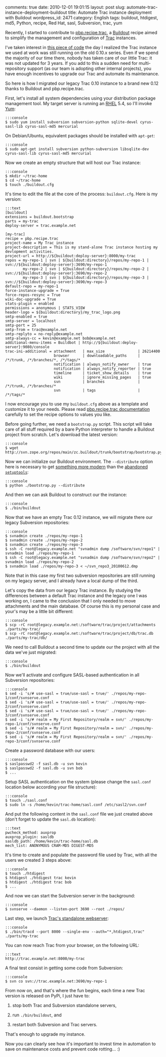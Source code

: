 comments: true
date: 2010-12-01 19:01:15
layout: post
slug: automate-trac-instance-deployment-buildout
title: Automate Trac instance deployment with Buildout
wordpress_id: 2471
category: English
tags: buildout, htdigest, md5, Python, recipe, Red Hat, sasl, Subversion, trac, yum

Recently, I started to contribute to [pbp.recipe.trac](http://pypi.python.org/pypi/pbp.recipe.trac), a [Buildout](http://www.buildout.org) recipe aimed to simplify the management and configuration of [Trac](http://trac.edgewall.org) instances.

I've taken interest in [this piece of code](http://bitbucket.org/tarek/atomisator/src/tip/packages/pbp.recipe.trac/) the day I realized the Trac instance we used at work was still running on the old 0.10.x series. Even if we spend the majority of our time there, nobody has taken care of our little Trac: it was not updated for 3 years. If you add to this a sudden need for multi-repository support (as our team is adopting other internal projects), you have enough incentives to upgrade our Trac and automate its maintenance.

So here is how I migrated our legacy Trac 0.10 instance to a brand new 0.12 thanks to Buildout and pbp.recipe.trac.

First, let's install all system dependencies using your distribution package management tool. My target server is running an [RHEL](http://www.redhat.com/rhel/) 5.4, so I'll invoke [Yum](http://fedoraproject.org/wiki/Tools/yum):

    
    :::console
    $ sudo yum install subversion subversion-python sqlite-devel cyrus-sasl-lib cyrus-sasl-md5 mercurial
    



On Debian/Ubuntu, equivalent packages should be installed with `apt-get`:

    
    :::console
    $ sudo apt-get install subversion python-subversion libsqlite-dev cyrus-sasl-lib cyrus-sasl-md5 mercurial
    



Now we create an empty structure that will host our Trac instance:

    
    :::console
    $ mkdir ~/trac-home
    $ cd ~/trac-home
    $ touch ./buildout.cfg
    



It's time to edit the file at the core of the process: `buildout.cfg`. Here is my version:

    
    :::text
    [buildout]
    extensions = buildout.bootstrap
    parts = my-trac
    deploy-server = trac.example.net
    
    [my-trac]
    recipe = pbp.recipe.trac
    project-name = My Trac instance
    project-description = This is my stand-alone Trac instance hosting my devlopment activities.
    project-url = http://${buildout:deploy-server}:8000/my-trac
    repos = my-repo-1 | svn | ${buildout:directory}/repos/my-repo-1 | svn://${buildout:deploy-server}:3690/my-repo-1
            my-repo-2 | svn | ${buildout:directory}/repos/my-repo-2 | svn://${buildout:deploy-server}:3690/my-repo-2
            my-repo-3 | svn | ${buildout:directory}/repos/my-repo-3 | svn://${buildout:deploy-server}:3690/my-repo-3
    default-repo = my-repo-1
    force-instance-upgrade = True
    force-repos-resync = True
    wiki-doc-upgrade = True
    stats-plugin = enabled
    permissions = anonymous | STATS_VIEW
    header-logo = ${buildout:directory}/my_trac_logo.png
    smtp-enabled = true
    smtp-server = localhost
    smtp-port = 25
    smtp-from = trac@example.net
    smtp-replyto = no-reply@example.net
    smtp-always-cc = kevin@example.net bob@example.net
    additional-menu-items = Buildbot | http://${buildout:deploy-server}:9080/console
    trac-ini-additional = attachment   | max_size               | 26214400
                          browser      | downloadable_paths     | /*/trunk, /*/branches/*, /*/tags/*
                          notification | always_notify_owner    | true
                          notification | always_notify_reporter | true
                          timeline     | ticket_show_details    | true
                          wiki         | ignore_missing_pages   | true
                          svn          | branches               | /*/trunk, /*/branches/*
                          svn          | tags                   | /*/tags/*
    


I now encourage you to use my `buildout.cfg` above as a template and customize it to your needs. Please read [pbp.recipe.trac documentation](http://pypi.python.org/pypi/pbp.recipe.trac#detailed-documentation) carefully to set the recipe options to values you like.

Before going further, we need a `bootstrap.py` script. This script will take care of all stuff required by a bare Python interpreter to handle a Buildout project from scratch. Let's download the latest version:

    
    :::console
    $ wget http://svn.zope.org/repos/main/zc.buildout/trunk/bootstrap/bootstrap.py
    



Now we can initialize our Buildout environment. The `--distribute` option here is necessary to get [something more modern](http://pypi.python.org/pypi/distribute#about-the-fork) than the [abandoned `setuptools`](http://pypi.python.org/pypi/setuptools):

    
    :::console
    $ python ./bootstrap.py --distribute
    



And then we can ask Buildout to construct our the instance:

    
    :::console
    $ ./bin/buildout
    



Now that we have an empty Trac 0.12 instance, we will migrate there our legacy Subversion repositories:

    
    :::console
    $ svnadmin create ./repos/my-repo-1
    $ svnadmin create ./repos/my-repo-2
    $ svnadmin create ./repos/my-repo-3
    $ ssh -C root@legacy.example.net "svnadmin dump /software/svn/repo1" | svnadmin load ./repos/my-repo-1
    $ ssh -C root@legacy.example.net "svnadmin dump /software/svn/repo2" | svnadmin load ./repos/my-repo-2
    $ svnadmin load ./repos/my-repo-3 < ~/svn_repo3_20100612.dmp
    


Note that in this case my first two subversion repositories are still running on my legacy server, and I already have a local dump of the third.

Let's copy the data from our legacy Trac instance. By studying the differences between a default Trac instance and the legacy one I was working on, I came to the conclusion that I only needed to move attachments and the main database. Of course this is my personal case and your's may be a little bit different:

    
    :::console
    $ scp -rC root@legacy.example.net:/software/trac/project/attachments ./parts/my-trac/
    $ scp -rC root@legacy.example.net:/software/trac/project/db/trac.db  ./parts/my-trac/db/
    



We need to call Buildout a second time to update our the project with all the data we've just migrated:

    
    :::console
    $ ./bin/buildout
    



Now we'll activate and configure SASL-based authentication in all Subversion repositories:

    
    :::console
    $ sed -i 's/# use-sasl = true/use-sasl = true/' ./repos/my-repo-1/conf/svnserve.conf
    $ sed -i 's/# use-sasl = true/use-sasl = true/' ./repos/my-repo-2/conf/svnserve.conf
    $ sed -i 's/# use-sasl = true/use-sasl = true/' ./repos/my-repo-3/conf/svnserve.conf
    $ sed -i 's/# realm = My First Repository/realm = svn/' ./repos/my-repo-1/conf/svnserve.conf
    $ sed -i 's/# realm = My First Repository/realm = svn/' ./repos/my-repo-2/conf/svnserve.conf
    $ sed -i 's/# realm = My First Repository/realm = svn/' ./repos/my-repo-3/conf/svnserve.conf
    



Create a password database with our users:

    
    :::console
    $ saslpasswd2 -f sasl.db -u svn kevin
    $ saslpasswd2 -f sasl.db -u svn bob
    $ ...
    



Setup SASL authentication on the system (please change the `sasl.conf` location below according your file structure):

    
    :::console
    $ touch ./sasl.conf
    $ sudo ln -s /home/kevin/trac-home/sasl.conf /etc/sasl2/svn.conf
    



And put the following content in the `sasl.conf` file we just created above (don't forget to update the `sasl.db` location):

    
    :::text
    pwcheck_method: auxprop
    auxprop_plugin: sasldb
    sasldb_path: /home/kevin/trac-home/sasl.db
    mech_list: ANONYMOUS CRAM-MD5 DIGEST-MD5
    



It's time to create and populate the password file used by Trac, with all the users we created 3 steps above:

    
    :::console
    $ touch ./htdigest
    $ htdigest ./htdigest trac kevin
    $ htdigest ./htdigest trac bob
    $ ...
    



And now we can start the Subversion server in the background:

    
    :::console
    $ svnserve --daemon --listen-port 3690 --root ./repos/
    



Last step, we launch [Trac's standalone webserver](http://trac.edgewall.org/wiki/TracStandalone):

    
    :::console
    $ ./bin/tracd --port 8000 --single-env --auth="*,htdigest,trac" ./parts/my-trac
    



You can now reach Trac from your browser, on the following URL:

    
    :::text
    http://trac.example.net:8000/my-trac
    



A final test consist in getting some code from Subversion:

    
    :::console
    $ svn co svn://trac.example.net:3690/my-repo-1
    



From now on, and that's where the fun begins, each time a new Trac version is released on PyPi, I just have to:




  1. stop both Trac and Subversion standalone servers,


  2. run `./bin/buildout`, and


  3. restart both Subversion and Trac servers.


That's enough to upgrade my instance.

Now you can clearly see how it's important to invest time in automation to save on maintenance costs and prevent code rotting... :)
